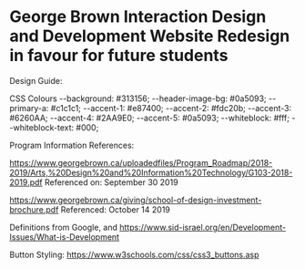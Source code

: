 # George Brown Interaction Design and Development Website Redesign in favour for future students


Design Guide:

CSS Colours
	--background: #313156;
	--header-image-bg: #0a5093;
	--primary-a: #c1c1c1;
	--accent-1: #e87400;
	--accent-2: #fdc20b;
	--accent-3: #6260AA;
	--accent-4: #2AA9E0;
	--accent-5: #0a5093;
	--whiteblock: #fff;
	--whiteblock-text: #000;


Program Information References: 

https://www.georgebrown.ca/uploadedfiles/Program_Roadmap/2018-2019/Arts,%20Design%20and%20Information%20Technology/G103-2018-2019.pdf
Referenced on: September 30 2019

https://www.georgebrown.ca/giving/school-of-design-investment-brochure.pdf
Referenced: October 14 2019


Definitions from Google, and https://www.sid-israel.org/en/Development-Issues/What-is-Development

Button Styling: https://www.w3schools.com/css/css3_buttons.asp

